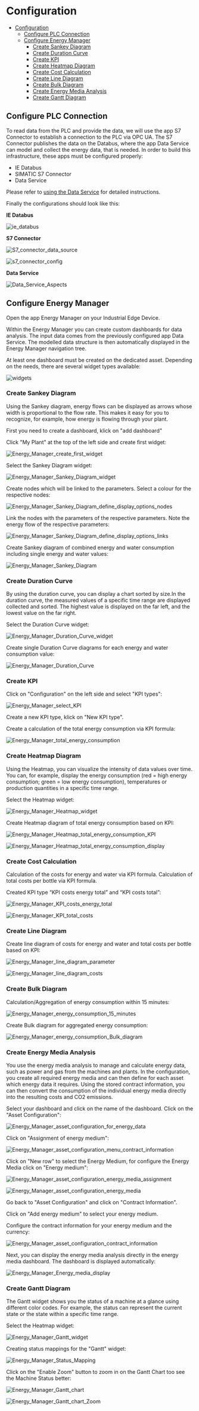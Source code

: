 # Configuration

- [Configuration](#configuration)
  - [Configure PLC Connection](#configure-plc-connection)
  - [Configure Energy Manager](#configure-energy-manager)
    - [Create Sankey Diagram](#create-sankey-diagram)
    - [Create Duration Curve](#create-duration-curve)
    - [Create KPI](#create-kpi)
    - [Create Heatmap Diagram](#create-heatmap-diagram)
    - [Create Cost Calculation](#create-cost-calculation)
    - [Create Line Diagram](#create-line-diagram)
    - [Create Bulk Diagram](#create-bulk-diagram)
    - [Create Energy Media Analysis](#create-energy-media-analysis)
    - [Create Gantt Diagram](#create-gantt-diagram)

## Configure PLC Connection

To read data from the PLC and provide the data, we will use the app S7 Connector to establish a connection to the PLC via OPC UA. The S7 Connector publishes the data on the Databus, where the app Data Service can model and collect the energy data, that is needed. In order to build this infrastructure, these apps must be configured properly:

- IE Databus
- SIMATIC S7 Connector
- Data Service

Please refer to [using the Data Service](https://github.com/industrial-edge/data-service) for detailed instructions.

Finally the configurations should look like this:

**IE Databus**

![ie_databus](/docs/graphics/IE_Databus.PNG)

**S7 Connector**

![S7_connector_data_source](/docs/graphics/S7_Connector_Data_Source.PNG)

![s7_connector_config](/docs/graphics/S7_Connector_Configuration.PNG)

**Data Service**

![Data_Service_Aspects](/docs/graphics/Data_Service_Data_Service_Variable.PNG)

## Configure Energy Manager

Open the app Energy Manager on your Industrial Edge Device.

Within the Energy Manager you can create custom dashboards for data analysis. The input data comes from the previously configured app Data Service. The modelled data structure is then automatically displayed in the Energy Manager navigation tree.

At least one dashboard must be created on the dedicated asset. Depending on the needs, there are several widget types available:

![widgets](/docs/graphics/Widgets.png)

### Create Sankey Diagram

​Using the ​Sankey diagram​, energy flows can be displayed as arrows whose width is proportional to the flow rate. This makes it easy for you to recognize, for example, how energy is flowing through your plant.

First you need to create a dashboard, klick on "add dashboard"

Click "My Plant" at the top of the left side and create first widget:

![Energy_Manager_create_first_widget](graphics/Energy_Manager_create_first_widget.PNG)

Select the Sankey Diagram widget:

![Energy_Manager_Sankey_Diagram_widget](graphics/Energy_Manager_sankey_diagram_widget.PNG)

Create nodes which will be linked to the parameters. Select a colour for the respective nodes:

![Energy_Manager_Sankey_Diagram_define_display_options_nodes](graphics/Energy_Manager_sankey_diagram_define_display_options_nodes.PNG)

Link the nodes with the parameters of the respective parameters. Note the energy flow of the respective parameters:

![Energy_Manager_Sankey_Diagram_define_display_options_links](graphics/Energy_Manager_sankey_diagram_define_display_options_links.PNG)

Create Sankey diagram of combined energy and water consumption including single energy and water values:

![Energy_Manager_Sankey_Diagram](graphics/Energy_Manager_sankey_diagram.PNG)

### Create Duration Curve

​By using the ​duration curve​, you can display a chart sorted by size. ​In the ​duration curve​, the measured values of a specific time range are displayed collected and sorted. The highest value is displayed on the far left, and the lowest value on the far right.

Select the Duration Curve widget:

![Energy_Manager_Duration_Curve_widget](graphics/Energy_Manager_duration_curve_widget.PNG)

Create single Duration Curve diagrams for each energy and water consumption value:

![Energy_Manager_Duration_Curve](graphics/Energy_Manager_duration_curve.PNG)

### Create KPI

Click on "Configuration" on the left side and select "KPI types":

![Energy_Manager_select_KPI](graphics/Energy_Manager_select_KPI.PNG)

Create a new KPI type, klick on "New KPI type".

Create a calculation of the total energy consumption via KPI formula:

![Energy_Manager_total_energy_consumption](graphics/Energy_Manager_total_energy_consumption_KPI.PNG)

### Create Heatmap Diagram

​Using the ​Heatmap​, you can visualize the intensity of data values over time. You can, for example, display the energy consumption (red = high energy consumption; green = low energy consumption), temperatures or production quantities in a specific time range.

Select the Heatmap widget:

![Energy_Manager_Heatmap_widget](/docs/graphics/Energy_Manager_heatmap_widget.PNG)

Create Heatmap diagram of total energy consumption based on KPI:

![Energy_Manager_Heatmap_total_energy_consumption_KPI](/docs/graphics/Energy_Manager_Heatmap_KPI.PNG)

![Energy_Manager_Heatmap_total_energy_consumption_display](/docs/graphics/Energy_Manager_Heatmap_display.PNG)

### Create Cost Calculation

Calculation of the costs for energy and water via KPI formula. Calculation of total costs per bottle via KPI formula.

Created KPI type “KPI costs energy total” and “KPI costs total”:

![Energy_Manager_KPI_costs_energy_total](/docs/graphics/Energy_Manager_KPI_costs_energy_total.PNG)

![Energy_Manager_KPI_total_costs](/docs/graphics/Energy_Manager_KPI_total_costs.PNG)

### Create Line Diagram

Create line diagram of costs for energy and water and total costs per bottle based on KPI:

![Energy_Manager_line_diagram_parameter](/docs/graphics/Energy_Manager_line_diagram_parameter.PNG)

![Energy_Manager_line_diagram_costs](/docs/graphics/Energy_Manager_line_diagram_costs.PNG)

### Create Bulk Diagram

Calculation/Aggregation of energy consumption within 15 minutes:

![Energy_Manager_energy_consumption_15_minutes](/docs/graphics/Energy_Manager_energy_consumption_15_minutes.PNG)

Create Bulk diagram for aggregated energy consumption:

![Energy_Manager_energy_consumption_Bulk_diagram](/docs/graphics/Energy_Manager_energy_consumption_Bulk_diagram.PNG)

### Create Energy Media Analysis

​You use the energy media analysis to manage and calculate energy data, such as power and gas from the machines and plants. In the configuration, you create all required energy media and can then define for each asset which energy data it requires. Using the stored contract information, you can then convert the consumption of the individual energy media directly into the resulting costs and CO2 emissions.

Select your dashboard and click on the name of the dashboard. Click on the "Asset Configuration":

![Energy_Manager_asset_configuration_for_energy_data](/docs/graphics/Energy_Manager_asset_configuration_for_energy_data.PNG)

Click on "Assignment of energy medium":

![Energy_Manager_asset_configuration_menu_contract_information](/docs/graphics/Energy_Manager_asset_configuration_menu_contract_information.PNG)

Click on "New row" to select the Energy Medium, for configure the Energy Media click on "Energy medium":

![Energy_Manager_asset_configuration_energy_media_assignment](/docs/graphics/Energy_Manager_asset_configuration_energy_media_assignment.PNG)

![Energy_Manager_asset_configuration_energy_media](/docs/graphics/Energy_Manager_asset_configuration_energy_media.PNG)

Go back to "Asset Configuration" and click on "Contract Information".

Click on "Add energy medium" to select your energy medium.

Configure the contract information for your energy medium and the currency:

![Energy_Manager_asset_configuration_contract_information](/docs/graphics/Energy_Manager_asset_configuration_contract_information.PNG)

​Next, you can display the energy media analysis directly in the energy media dashboard. The dashboard is displayed automatically:

![Energy_Manager_Energy_media_display](/docs/graphics/Energy_Manager_Energy_media_display.PNG)

### Create Gantt Diagram

​The Gantt widget shows you the status of a machine at a glance using different color codes. For example, the status can represent the current state or the state within a specific time range.

Select the Heatmap widget:

![Energy_Manager_Gantt_widget](/docs/graphics/Energy_Manager_gantt_widget.PNG)

Creating status mappings for the "Gantt" widget:

![Energy_Manager_Status_Mapping](/docs/graphics/Energy_Manager_gantt_status_mapping.PNG)

Click on the "Enable Zoom" button to zoom in on the Gantt Chart too see the Machine Status better:

![Energy_Manager_Gantt_chart](/docs/graphics/Energy_Manager_gantt_chart.PNG)

![Energy_Manager_Gantt_chart_Zoom](/docs/graphics/Energy_Manager_gantt_chart_zoom.PNG)

